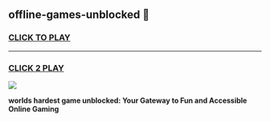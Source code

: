 
## offline-games-unblocked 👋
<h3>
<a href="https://premium.freeplayer.one?title=offline-games-unblocked&ref=14F">CLICK TO PLAY</a></h3>
<hr>

<h3>
<a href="https://premium.freeplayer.one?title=offline-games-unblocked&ref=14F">CLICK 2 PLAY</a>
  
</h3>

<a href="https://premium.freeplayer.one?title=offline-games-unblocked&ref=12F/"><img src="https://clearcache.store/games.png"></a>


**worlds hardest game unblocked: Your Gateway to Fun and Accessible Online Gaming**
